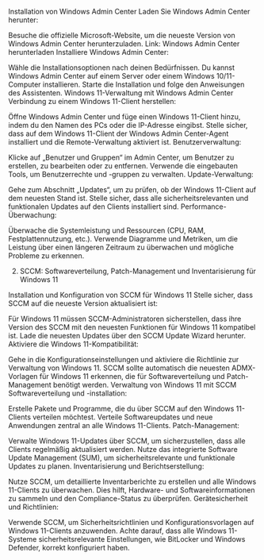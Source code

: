 Installation von Windows Admin Center
Laden Sie Windows Admin Center herunter:

Besuche die offizielle Microsoft-Website, um die neueste Version von Windows Admin Center herunterzuladen.
Link: Windows Admin Center herunterladen
Installiere Windows Admin Center:

Wähle die Installationsoptionen nach deinen Bedürfnissen. Du kannst Windows Admin Center auf einem Server oder einem Windows 10/11-Computer installieren.
Starte die Installation und folge den Anweisungen des Assistenten.
Windows 11-Verwaltung mit Windows Admin Center
Verbindung zu einem Windows 11-Client herstellen:

Öffne Windows Admin Center und füge einen Windows 11-Client hinzu, indem du den Namen des PCs oder die IP-Adresse eingibst.
Stelle sicher, dass auf dem Windows 11-Client der Windows Admin Center-Agent installiert und die Remote-Verwaltung aktiviert ist.
Benutzerverwaltung:

Klicke auf „Benutzer und Gruppen“ im Admin Center, um Benutzer zu erstellen, zu bearbeiten oder zu entfernen.
Verwende die eingebauten Tools, um Benutzerrechte und -gruppen zu verwalten.
Update-Verwaltung:

Gehe zum Abschnitt „Updates“, um zu prüfen, ob der Windows 11-Client auf dem neuesten Stand ist.
Stelle sicher, dass alle sicherheitsrelevanten und funktionalen Updates auf den Clients installiert sind.
Performance-Überwachung:

Überwache die Systemleistung und Ressourcen (CPU, RAM, Festplattennutzung, etc.).
Verwende Diagramme und Metriken, um die Leistung über einen längeren Zeitraum zu überwachen und mögliche Probleme zu erkennen.

2. SCCM: Softwareverteilung, Patch-Management und Inventarisierung für Windows 11

Installation und Konfiguration von SCCM für Windows 11
Stelle sicher, dass SCCM auf die neueste Version aktualisiert ist:

Für Windows 11 müssen SCCM-Administratoren sicherstellen, dass ihre Version des SCCM mit den neuesten Funktionen für Windows 11 kompatibel ist.
Lade die neuesten Updates über den SCCM Update Wizard herunter.
Aktiviere die Windows 11-Kompatibilität:

Gehe in die Konfigurationseinstellungen und aktiviere die Richtlinie zur Verwaltung von Windows 11.
SCCM sollte automatisch die neuesten ADMX-Vorlagen für Windows 11 erkennen, die für Softwareverteilung und Patch-Management benötigt werden.
Verwaltung von Windows 11 mit SCCM
Softwareverteilung und -installation:

Erstelle Pakete und Programme, die du über SCCM auf den Windows 11-Clients verteilen möchtest.
Verteile Softwareupdates und neue Anwendungen zentral an alle Windows 11-Clients.
Patch-Management:

Verwalte Windows 11-Updates über SCCM, um sicherzustellen, dass alle Clients regelmäßig aktualisiert werden.
Nutze das integrierte Software Update Management (SUM), um sicherheitsrelevante und funktionale Updates zu planen.
Inventarisierung und Berichtserstellung:

Nutze SCCM, um detaillierte Inventarberichte zu erstellen und alle Windows 11-Clients zu überwachen.
Dies hilft, Hardware- und Softwareinformationen zu sammeln und den Compliance-Status zu überprüfen.
Gerätesicherheit und Richtlinien:

Verwende SCCM, um Sicherheitsrichtlinien und Konfigurationsvorlagen auf Windows 11-Clients anzuwenden.
Achte darauf, dass alle Windows 11-Systeme sicherheitsrelevante Einstellungen, wie BitLocker und Windows Defender, korrekt konfiguriert haben.
